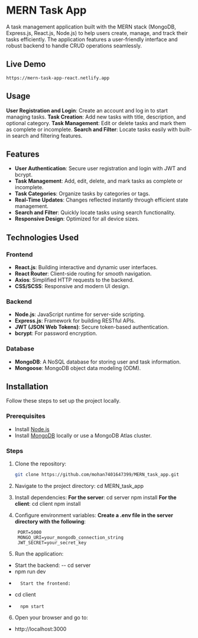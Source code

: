 # MERN Task App

A task management application built with the MERN stack (MongoDB, Express.js, React.js, Node.js) to help users create, manage, and track their tasks efficiently. The application features a user-friendly interface and robust backend to handle CRUD operations seamlessly.

## Live Demo

    https://mern-task-app-react.netlify.app

## Usage

**User Registration and Login**:
        Create an account and log in to start managing tasks.
**Task Creation**:
        Add new tasks with title, description, and optional category.
**Task Management**:
        Edit or delete tasks and mark them as complete or incomplete.
**Search and Filter**:
        Locate tasks easily with built-in search and filtering features.

## Features

- **User Authentication**: Secure user registration and login with JWT and bcrypt.
- **Task Management**: Add, edit, delete, and mark tasks as complete or incomplete.
- **Task Categories**: Organize tasks by categories or tags.
- **Real-Time Updates**: Changes reflected instantly through efficient state management.
- **Search and Filter**: Quickly locate tasks using search functionality.
- **Responsive Design**: Optimized for all device sizes.

## Technologies Used

### Frontend
- **React.js**: Building interactive and dynamic user interfaces.
- **React Router**: Client-side routing for smooth navigation.
- **Axios**: Simplified HTTP requests to the backend.
- **CSS/SCSS**: Responsive and modern UI design.

### Backend
- **Node.js**: JavaScript runtime for server-side scripting.
- **Express.js**: Framework for building RESTful APIs.
- **JWT (JSON Web Tokens)**: Secure token-based authentication.
- **bcrypt**: For password encryption.

### Database
- **MongoDB**: A NoSQL database for storing user and task information.
- **Mongoose**: MongoDB object data modeling (ODM).

## Installation

Follow these steps to set up the project locally.

### Prerequisites
- Install [Node.js](https://nodejs.org/)
- Install [MongoDB](https://www.mongodb.com/try/download/community) locally or use a MongoDB Atlas cluster.

### Steps

1. Clone the repository:
   ```bash
   git clone https://github.com/mohan7401647399/MERN_task_app.git

2. Navigate to the project directory:
    cd MERN_task_app

3. Install dependencies:
    **For the server**:
        cd server
        npm install
    **For the client**:
        cd client
        npm install


4. Configure environment variables:
    **Create a .env file in the server directory with the following**:

        PORT=5000
        MONGO_URI=your_mongodb_connection_string
        JWT_SECRET=your_secret_key

5. Run the application:

 -   Start the backend:
 --       cd server
 -   npm run dev
 -       Start the frontend:
 -   cd client
 -       npm start

6. Open your browser and go to:

  -  http://localhost:3000
